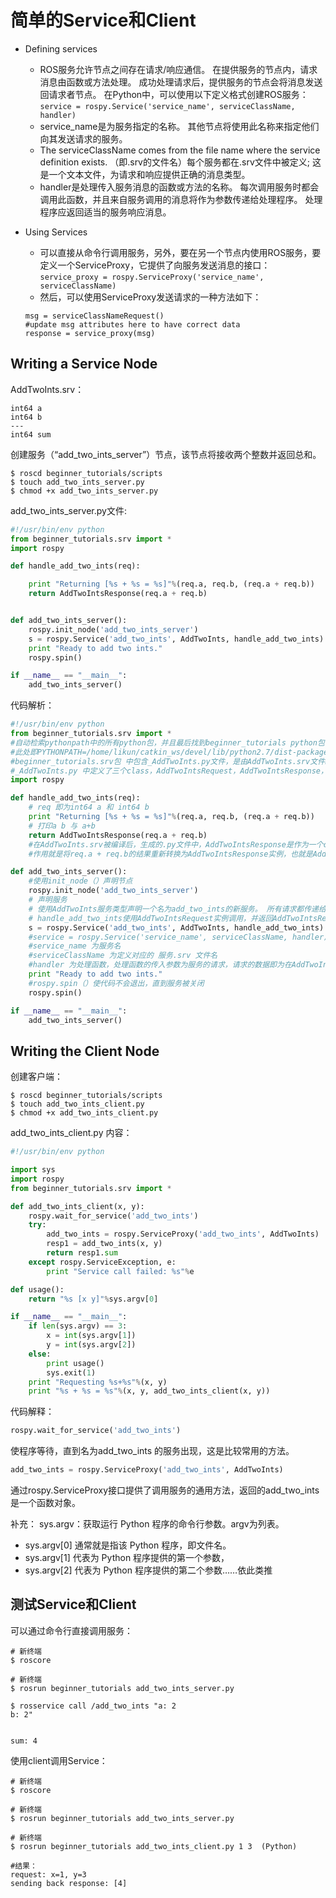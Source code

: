 # 简单的Service和Client

- Defining services
  - ROS服务允许节点之间存在请求/响应通信。 在提供服务的节点内，请求消息由函数或方法处理。 成功处理请求后，提供服务的节点会将消息发送回请求者节点。 在Python中，可以使用以下定义格式创建ROS服务：`service = rospy.Service('service_name', serviceClassName, handler)`
  - service_name是为服务指定的名称。 其他节点将使用此名称来指定他们向其发送请求的服务。
  - The serviceClassName comes from the file name where the service definition exists.  （即.srv的文件名）每个服务都在.srv文件中被定义; 这是一个文本文件，为请求和响应提供正确的消息类型。
  - handler是处理传入服务消息的函数或方法的名称。 每次调用服务时都会调用此函数，并且来自服务调用的消息将作为参数传递给处理程序。 处理程序应返回适当的服务响应消息。

- Using Services
  - 可以直接从命令行调用服务，另外，要在另一个节点内使用ROS服务，要定义一个ServiceProxy，它提供了向服务发送消息的接口：`service_proxy = rospy.ServiceProxy('service_name', serviceClassName)`
  - 然后，可以使用ServiceProxy发送请求的一种方法如下：
  ```
  msg = serviceClassNameRequest()
  #update msg attributes here to have correct data
  response = service_proxy(msg)
  ```
## Writing a Service Node

AddTwoInts.srv：
```
int64 a
int64 b
---
int64 sum
```

创建服务（“add_two_ints_server”）节点，该节点将接收两个整数并返回总和。

```
$ roscd beginner_tutorials/scripts
$ touch add_two_ints_server.py
$ chmod +x add_two_ints_server.py
```

add_two_ints_server.py文件:
```python
#!/usr/bin/env python
from beginner_tutorials.srv import *
import rospy

def handle_add_two_ints(req):

    print "Returning [%s + %s = %s]"%(req.a, req.b, (req.a + req.b))
    return AddTwoIntsResponse(req.a + req.b)


def add_two_ints_server():
    rospy.init_node('add_two_ints_server')
    s = rospy.Service('add_two_ints', AddTwoInts, handle_add_two_ints)
    print "Ready to add two ints."
    rospy.spin()

if __name__ == "__main__":
    add_two_ints_server()
```
代码解析：
```python
#!/usr/bin/env python
from beginner_tutorials.srv import *
#自动检索pythonpath中的所有python包，并且最后找到beginner_tutorials python包
#此处即PYTHONPATH=/home/likun/catkin_ws/devel/lib/python2.7/dist-packages
#beginner_tutorials.srv包 中包含_AddTwoInts.py文件，是由AddTwoInts.srv文件build而来，里面定义了服务AddTwoInts的内容。
#_AddTwoInts.py 中定义了三个class，AddTwoIntsRequest，AddTwoIntsResponse，AddTwoInts。
import rospy

def handle_add_two_ints(req):
	# req 即为int64 a 和 int64 b
    print "Returning [%s + %s = %s]"%(req.a, req.b, (req.a + req.b))
    # 打印a b 与 a+b
    return AddTwoIntsResponse(req.a + req.b)
    #在AddTwoInts.srv被编译后，生成的.py文件中，AddTwoIntsResponse是作为一个class存在的，
    #作用就是将req.a + req.b的结果重新转换为AddTwoIntsResponse实例，也就是AddTwoInts.srv中定义的Response类型(---下半部分)，即int64 sum。AddTwoInt.srv文件在被build时，会在动在后面加Response，也就是 --.srv >> --Response()，所以这里才能用类AddTwoIntsResponse进行实例化。

def add_two_ints_server():
    #使用init_node（）声明节点
    rospy.init_node('add_two_ints_server')
    # 声明服务
    # 使用AddTwoInts服务类型声明一个名为add_two_ints的新服务。 所有请求都传递给handle_add_two_ints函数。 
    # handle_add_two_ints使用AddTwoIntsRequest实例调用，并返回AddTwoIntsResponse的实例。
    s = rospy.Service('add_two_ints', AddTwoInts, handle_add_two_ints)
    #service = rospy.Service('service_name', serviceClassName, handler)
    #service_name 为服务名
    #serviceClassName 为定义对应的 服务.srv 文件名
    #handler 为处理函数，处理函数的传入参数为服务的请求，请求的数据即为在AddTwoInts.srv中定义的 int64 a 与 int64 b,参数a和b将传入handle_add_two_ints形参req
    print "Ready to add two ints."
    #rospy.spin（）使代码不会退出，直到服务被关闭
    rospy.spin()

if __name__ == "__main__":
    add_two_ints_server()
```

## Writing the Client Node

创建客户端：
```shell
$ roscd beginner_tutorials/scripts
$ touch add_two_ints_client.py
$ chmod +x add_two_ints_client.py
```

add_two_ints_client.py 内容：

```python
#!/usr/bin/env python

import sys
import rospy
from beginner_tutorials.srv import *

def add_two_ints_client(x, y):
    rospy.wait_for_service('add_two_ints')
    try:
        add_two_ints = rospy.ServiceProxy('add_two_ints', AddTwoInts)
        resp1 = add_two_ints(x, y)
        return resp1.sum
    except rospy.ServiceException, e:
        print "Service call failed: %s"%e

def usage():
    return "%s [x y]"%sys.argv[0]

if __name__ == "__main__":
    if len(sys.argv) == 3:
        x = int(sys.argv[1])
        y = int(sys.argv[2])
    else:
        print usage()
        sys.exit(1)
    print "Requesting %s+%s"%(x, y)
    print "%s + %s = %s"%(x, y, add_two_ints_client(x, y))
```

代码解释：

```python
rospy.wait_for_service('add_two_ints')
```
使程序等待，直到名为add_two_ints 的服务出现，这是比较常用的方法。

```python
add_two_ints = rospy.ServiceProxy('add_two_ints', AddTwoInts)
```
通过rospy.ServiceProxy接口提供了调用服务的通用方法，返回的add_two_ints是一个函数对象。

补充：
sys.argv：获取运行 Python 程序的命令行参数。argv为列表。
 - sys.argv[0] 通常就是指该 Python 程序，即文件名。
 - sys.argv[1] 代表为 Python 程序提供的第一个参数，
 - sys.argv[2] 代表为 Python 程序提供的第二个参数……依此类推

## 测试Service和Client

可以通过命令行直接调用服务：

```shell
# 新终端
$ roscore

# 新终端
$ rosrun beginner_tutorials add_two_ints_server.py 
```

```shell
$ rosservice call /add_two_ints "a: 2
b: 2"


sum: 4
```

使用client调用Service：

```shell
# 新终端
$ roscore

# 新终端
$ rosrun beginner_tutorials add_two_ints_server.py 

# 新终端
$ rosrun beginner_tutorials add_two_ints_client.py 1 3  (Python)

#结果：
request: x=1, y=3
sending back response: [4]
```
